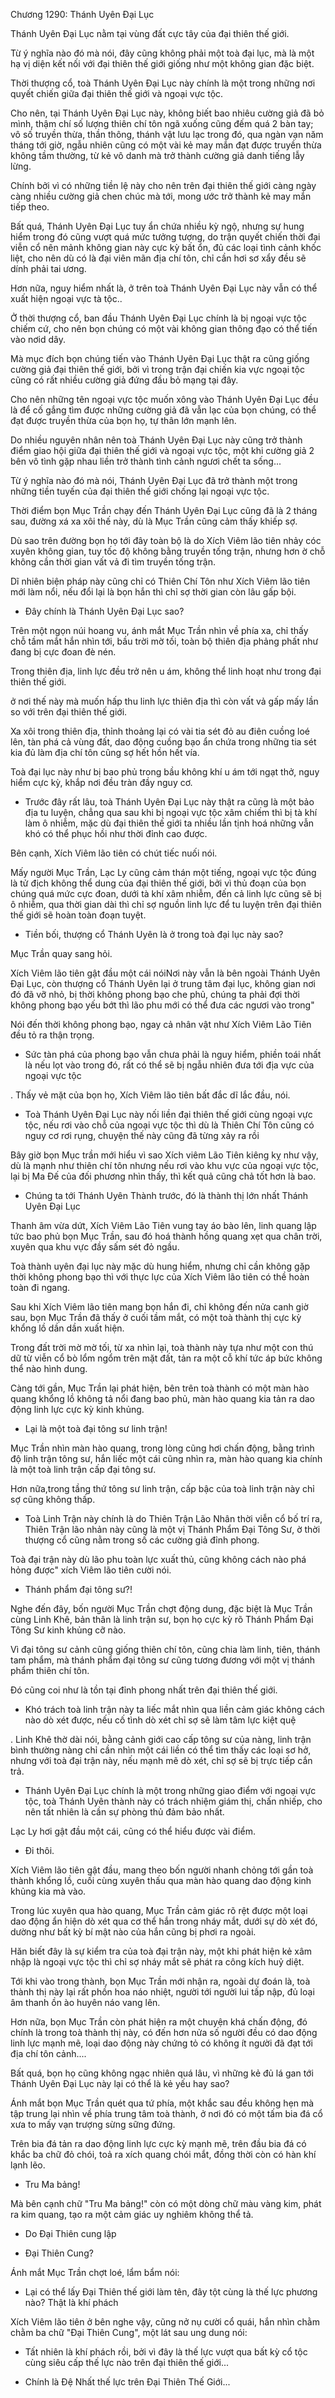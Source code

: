 




Chương 1290: Thánh Uyên Đại Lục


Thánh Uyên Đại Lục nằm tại vùng đất cực tây của đại thiên thế giới.

Từ ý nghĩa nào đó mà nói, đây cũng không phải một toà đại lục, mà là một hạ vị diện kết nối với đại thiên thế giới giống như một không gian đặc biệt.

Thời thượng cổ, toà Thánh Uyên Đại Lục này chính là một trong những nơi quyết chiến giữa đại thiên thế giới và ngoại vực tộc.

Cho nên, tại Thánh Uyên Đại Lục này, không biết bao nhiêu cường giả đã bỏ mình, thậm chí số lượng thiên chí tôn ngã xuống cũng đếm quá 2 bàn tay; vô số truyền thừa, thần thông, thánh vật lưu lạc trong đó, qua ngàn vạn năm tháng tới giờ, ngẫu nhiên cũng có một vài kẻ may mắn đạt được truyền thừa không tầm thường, từ kẻ vô danh mà trở thành cường giả danh tiếng lẫy lừng.

Chính bởi vì có những tiền lệ này cho nên trên đại thiên thế giới càng ngày càng nhiều cường giả chen chúc mà tới, mong ước trở thành kẻ may mắn tiếp theo.

Bất quá, Thánh Uyên Đại Lục tuy ẩn chứa nhiều kỳ ngộ, nhưng sự hung hiểm trong đó cũng vượt quá mức tưởng tượng, do trận quyết chiến thời đại viễn cổ nên mảnh không gian này cực kỳ bất ổn, đủ các loại tình cảnh khốc liệt, cho nên dù có là đại viên mãn địa chí tôn, chỉ cần hơi sơ xẩy đều sẽ dính phải tai ương.

Hơn nữa, nguy hiểm nhất là, ở trên toà Thánh Uyên Đại Lục này vẫn có thể xuất hiện ngoại vực tà tộc..

Ở thời thượng cổ, ban đầu Thánh Uyên Đại Lục chính là bị ngoại vực tộc chiếm cứ, cho nên bọn chúng có một vài không gian thông đạo có thể tiến vào nơid dây.

Mà mục đích bọn chúng tiến vào Thánh Uyên Đại Lục thật ra cũng giống cường giả đại thiên thế giới, bởi vì trong trận đại chiến kia vực ngoại tộc cũng có rất nhiều cường giả đứng đầu bỏ mạng tại đây.

Cho nên những tên ngoại vực tộc muốn xông vào Thánh Uyên Đại Lục đều là để cố gắng tìm được những cường giả đã vẫn lạc của bọn chúng, có thể đạt được truyền thừa của bọn họ, tự thân lớn mạnh lên.

Do nhiều nguyên nhân nên toà Thánh Uyên Đại Lục này cũng trở thành điểm giao hội giữa đại thiên thế giới và ngoại vực tộc, một khi cường giả 2 bên vô tình gặp nhau liền trở thành tình cảnh ngươi chết ta sống...

Từ ý nghĩa nào đó mà nói, Thánh Uyên Đại Lục đã trở thành một trong những tiền tuyến của đại thiên thế giới chống lại ngoại vực tộc.

Thời điểm bọn Mục Trần chạy đến Thánh Uyên Đại Lục cũng đã là 2 tháng sau, đường xá xa xôi thế này, dù là Mục Trần cũng cảm thấy khiếp sợ.

Dù sao trên đường bọn họ tới đây toàn bộ là do Xích Viêm lão tiên nhảy cóc xuyên không gian, tuy tốc độ không bằng truyền tống trận, nhưng hơn ờ chỗ không cần thời gian vất vả đi tìm truyền tống trận.

Dĩ nhiên biện pháp này cũng chỉ có Thiên Chí Tôn như Xích Viêm lão tiên mới làm nổi, nếu đổi lại là bọn hắn thì chỉ sợ thời gian còn lâu gấp bội.

- Đây chính là Thánh Uyên Đại Lục sao?

Trên một ngọn núi hoang vu, ánh mắt Mục Trần nhìn về phía xa, chỉ thấy chỗ tầm mắt hắn nhìn tới, bầu trời mờ tối, toàn bộ thiên địa phảng phất như đang bị cực đoan đè nén.

Trong thiên địa, linh lực đều trở nên u ám, không thể linh hoạt như trong đại thiên thế giới.

ở nơi thế này mà muốn hấp thu linh lực thiên địa thì còn vất vả gấp mấy lần so với trên đại thiên thế giới.

Xa xôi trong thiên địa, thỉnh thoảng lại có vài tia sét đỏ au điên cuồng loé lên, tàn phá cả vùng đất, dao động cuồng bạo ẩn chứa trong những tia sét kia đủ làm địa chí tôn cũng sợ hết hồn hết vía.

Toà đại lục này như bị bao phủ trong bầu không khí u ám tới ngạt thở, nguy hiểm cực kỳ, khắp nơi đều tràn đầy nguy cơ.

- Trước đây rất lâu, toà Thánh Uyên Đại Lục này thật ra cũng là một bảo địa tu luyện, chẳng qua sau khi bị ngoại vực tộc xâm chiếm thì bị tà khí làm ô nhiễm, mặc dù đại thiên thế giới ta nhiều lần tịnh hoá những vẫn khó có thể phục hồi như thời đỉnh cao được.

Bên cạnh, Xích Viêm lão tiên có chút tiếc nuối nói.

Mấy người Mục Trần, Lạc Ly cũng cảm thán một tiếng, ngoại vực tộc đúng là tử địch không thể dung của đại thiên thế giới, bởi vì thủ đoạn của bọn chúng quá mức cực đoan, dưới tà khí xâm nhiễm, đến cả linh lực cũng sẽ bị ô nhiễm, qua thời gian dài thì chỉ sợ nguồn linh lực để tu luyện trên đại thiên thế giới sẽ hoàn toàn đoạn tuyệt.

- Tiền bối, thượng cổ Thánh Uyên là ở trong toà đại lục này sao?

Mục Trần quay sang hỏi.

Xích Viêm lão tiên gật đầu một cái nóiNơi này vẫn là bên ngoài Thánh Uyên Đại Lục, còn thượng cổ Thánh Uyên lại ở trung tâm đại lục, không gian nơi đó đã vỡ nhỏ, bị thời không phong bạo che phủ, chúng ta phải đợi thời không phong bạo yếu bớt thì lão phu mới có thể đưa các ngươi vào trong"

Nói đến thời không phong bạo, ngay cả nhân vật như Xích Viêm Lão Tiên đều tỏ ra thận trọng.

- Sức tàn phá của phong bạo vẫn chưa phải là nguy hiểm, phiền toái nhất là nếu lọt vào trong đó, rất có thể sẽ bị ngẫu nhiên đưa tới địa vực của ngoại vực tộc

. Thấy vẻ mặt của bọn họ, Xích Viêm lão tiên bất đắc dĩ lắc đầu, nói.

- Toà Thánh Uyên Đại Lục này nối liền đại thiên thế giới cùng ngoại vực tộc, nếu rơi vào chỗ của ngoại vực tộc thì dù là Thiên Chí Tôn cũng có nguy cơ rơi rụng, chuyện thế này cũng đã từng xảy ra rồi

Bây giờ bọn Mục trần mới hiểu vì sao Xích viêm Lão Tiên kiêng kỵ như vậy, dù là mạnh như thiên chí tôn nhưng nếu rơi vào khu vực của ngoại vực tộc, lại bị Ma Đế của đối phương nhìn thấy, thì kết quả cũng chả tốt hơn là bao.

- Chúng ta tới Thánh Uyên Thành trước, đó là thành thị lớn nhất Thánh Uyên Đại Lục

Thanh âm vừa dứt, Xích Viêm Lão Tiên vung tay áo bào lên, linh quang lập tức bao phủ bọn Mục Trần, sau đó hoá thành hồng quang xẹt qua chân trời, xuyên qua khu vực đầy sấm sét đỏ ngầu.

Toà thành uyên đại lục này mặc dù hung hiểm, nhưng chỉ cần không gặp thời không phong bạo thì với thực lực của Xích Viêm lão tiên có thề hoàn toàn đi ngang.

Sau khi Xích Viêm lão tiên mang bọn hắn đi, chỉ không đến nửa canh giờ sau, bọn Mục Trần đã thấy ở cuối tầm mắt, có một toà thành thị cực kỳ khổng lồ dần dần xuất hiện.

Trong đất trời mờ mờ tối, từ xa nhìn lại, toà thành này tựa như một con thú dữ từ viễn cổ bò lổm ngổm trên mặt đất, tản ra một cỗ khí tức áp bức không thể nào hình dung.

Càng tới gần, Mục Trần lại phát hiện, bên trên toà thành có một màn hào quang khổng lồ không tả nổi đang bao phủ, màn hào quang kia tản ra dao động linh lực cực kỳ kinh khủng.

- Lại là một toà đại tông sư linh trận!

Mục Trần nhìn màn hào quang, trong lòng cũng hơi chấn động, bằng trình độ linh trận tông sư, hắn liếc một cái cũng nhìn ra, màn hào quang kia chính là một toà linh trận cấp đại tông sư.

Hơn nữa,trong tầng thứ tông sư linh trận, cấp bậc của toà linh trận này chỉ sợ cũng không thấp.

- Toà Linh Trận này chính là do Thiên Trận Lão Nhân thời viễn cổ bố trí ra, Thiên Trận lão nhản này cũng là một vị Thánh Phẩm Đại Tông Sư, ờ thời thượng cổ cũng nằm trong số các cường giả đỉnh phong.

Toà đại trận này dù lão phu toàn lực xuất thủ, cũng không cách nào phá hỏng được" xích Viêm lão tiên cười nói.

- Thánh phẩm đại tông sư?!

Nghe đến đây, bốn người Mục Trần chợt động dung, đặc biệt là Mục Trần cùng Linh Khê, bản thân là linh trận sư, bọn họ cực kỳ rõ Thánh Phẩm Đại Tông Sư kinh khủng cỡ nào.

Vì đại tông sư cảnh cũng giống thiên chí tôn, cũng chia làm linh, tiên, thánh tam phẩm, mà thánh phẩm đại tông sư cũng tương đương với một vị thánh phẩm thiên chí tôn.

Đó cũng coi như là tồn tại đỉnh phong nhất trên đại thiên thế giới.

- Khó trách toà linh trận này ta liếc mắt nhìn qua liền cảm giác không cách nào dò xét được, nếu cố tình dò xét chỉ sợ sẽ làm tâm lực kiệt quệ

. Linh Khê thờ dài nói, bằng cảnh giới cao cấp tông sư của nàng, linh trận bình thường nàng chỉ cần nhìn một cái liền có thể tìm thấy các loại sơ hở, nhưng với toà đại trận này, nếu mạnh mẽ dò xét, chỉ sợ sẽ bị trực tiếp cắn trả.

- Thánh Uyên Đại Lục chính là một trong những giao điểm với ngoại vực tộc, toà Thánh Uyên thành này có trách nhiệm giám thị, chấn nhiếp, cho nên tất nhiên là cần sự phòng thủ đảm bảo nhất.

Lạc Ly hơi gật đầu một cái, cũng có thể hiểu được vài điểm.

- Đi thôi.

Xích Viêm lão tiên gật đầu, mang theo bốn người nhanh chỏng tới gần toà thành khổng lồ, cuối cùng xuyên thấu qua màn hào quang dao động kinh khủng kia mà vào.

Trong lúc xuyên qua hào quang, Mục Trần cảm giác rõ rệt được một loại dao động ẩn hiện dò xét qua cơ thể hắn trong nháy mắt, dưới sự dò xét đó, dường như bất kỳ bí mật nào của hắn cũng bị phơi ra ngoài.

Hăn biết đây là sự kiểm tra của toà đại trận này, một khi phát hiện kẻ xâm nhập là ngoại vực tộc thì chỉ sợ nháy mắt sẽ phát ra công kích huỷ diệt.

Tới khi vào trong thành, bọn Mục Trần mới nhận ra, ngoài dự đoán là, toà thành thị này lại rất phồn hoa náo nhiệt, người tới người lui tấp nập, đủ loại âm thanh ồn ào huyên náo vang lên.

Hơn nữa, bọn Mục Trần còn phát hiện ra một chuyện khá chấn động, đó chính là trong toà thành thị này, có đến hơn nửa số người đều có dao động linh lực mạnh mẽ, loại dao động này chứng tỏ có không ít người đã đạt tới địa chí tôn cảnh....

Bất quá, bọn họ cũng không ngạc nhiên quá lâu, vì những kẻ đủ lá gan tới Thánh Uyên Đại Lục này lại có thể là kẻ yếu hay sao?

Ánh mắt bọn Mục Trần quét qua tứ phía, một khắc sau đều không hẹn mà tập trung lại nhìn về phía trung tâm toà thành, ở nơi đó có một tấm bia đá cổ xưa to mấy vạn trượng sừng sững đứng.

Trên bia đá tản ra dao động linh lực cực kỳ mạnh mẽ, trên đầu bia đá có khắc ba chữ đỏ chói, toả ra xích quang chói mắt, đồng thời còn có hàn khí lạnh lẽo.

- Tru Ma bảng!

Mà bên cạnh chữ "Tru Ma bảng!" còn có một dòng chữ màu vàng kim, phát ra kim quang, tạo ra một cảm giác uy nghiêm không thể tả.

- Do Đại Thiên cung lập

- Đại Thiên Cung?

Ánh mắt Mục Trần chợt loé, lẩm bẩm nói:

- Lại có thể lấy Đại Thiên thế giới làm tên, đây tột cùng là thế lực phương nào? Thật là khí phách

Xích Viêm lão tiên ở bên nghe vậy, cũng nở nụ cười cổ quái, hắn nhìn chằm chằm ba chữ "Đại Thiên Cung", một lát sau ung dung nói:

- Tất nhiên là khí phách rồi, bởi vì đây là thế lực vượt qua bất kỳ cổ tộc cùng siêu cấp thế lực nào trên đại thiên thế giới...

- Chính là Đệ Nhất thế lực trên Đại Thiên Thế Giới...




